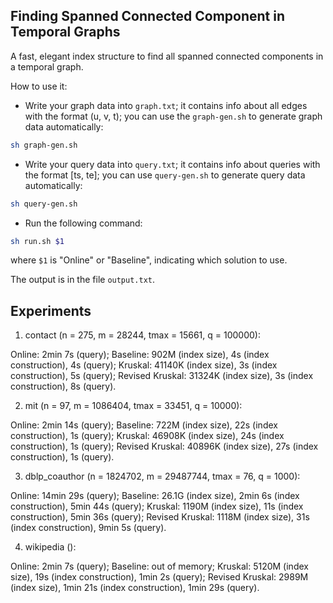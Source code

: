 ## Finding Spanned Connected Component in Temporal Graphs

A fast, elegant index structure to find all spanned connected components in a temporal graph.

How to use it:

- Write your graph data into ``graph.txt``; it contains info about all edges with the format (u, v, t); you can use the ``graph-gen.sh`` to generate graph data automatically:

```sh
sh graph-gen.sh
```

- Write your query data into ``query.txt``; it contains info about queries with the format [ts, te]; you can use ``query-gen.sh`` to generate query data automatically:

```sh
sh query-gen.sh
```

- Run the following command:

```sh
sh run.sh $1
```

where ``$1`` is "Online" or "Baseline", indicating which solution to use.

The output is in the file ``output.txt``.

## Experiments

1. contact (n = 275, m = 28244, tmax = 15661, q = 100000):

Online: 2min 7s (query);
Baseline: 902M (index size), 4s (index construction), 4s (query);
Kruskal: 41140K (index size), 3s (index construction), 5s (query);
Revised Kruskal: 31324K (index size), 3s (index construction), 8s (query).

2. mit (n = 97, m = 1086404, tmax = 33451, q = 10000):

Online: 2min 14s (query);
Baseline: 722M (index size), 22s (index construction), 1s (query);
Kruskal: 46908K (index size), 24s (index construction), 1s (query);
Revised Kruskal: 40896K (index size), 27s (index construction), 1s (query).

3. dblp_coauthor (n = 1824702, m = 29487744, tmax = 76, q = 1000):

Online: 14min 29s (query);
Baseline: 26.1G (index size), 2min 6s (index construction), 5min 44s (query);
Kruskal: 1190M (index size), 11s (index construction), 5min 36s (query);
Revised Kruskal: 1118M (index size), 31s (index construction), 9min 5s (query).

4. wikipedia ():

Online: 2min 7s (query);
Baseline: out of memory;
Kruskal: 5120M (index size), 19s (index construction), 1min 2s (query);
Revised Kruskal: 2989M (index size), 1min 21s (index construction), 1min 29s (query).
